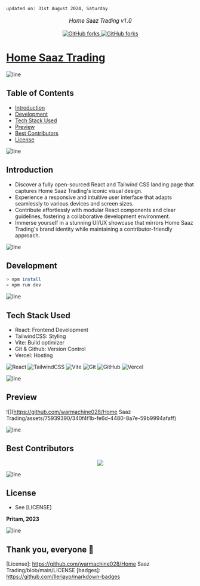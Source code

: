     updated on: 31st August 2024, Saturday

<div align="center" style="position: relative;">
    <p style="font-family: Roboto, Calibri; font-size: 12pt; font-style: italic">Home Saaz Trading v1.0</p>
    <a href="https://github.com/warmachine028/Home Saaz Trading/forks">
        <img alt="GitHub forks" src="https://img.shields.io/github/forks/warmachine028/Home Saaz Trading?color=orange">
    </a>
    <a href="https://github.com/warmachine028/Home Saaz Trading/stargazers">
        <img alt="GitHub forks" src="https://img.shields.io/github/stars/warmachine028/Home Saaz Trading">
    </a>
</div>

# [Home Saaz Trading](https://niike.vercel.app)

![line]

## Table of Contents

- [Introduction](#introduction)
- [Development](#development)
- [Tech Stack Used](#tech-stack-used)
- [Preview](#preview)
- [Best Contributors](#best-contributors)
- [License](#license)

![line]

## Introduction

- Discover a fully open-sourced React and Tailwind CSS landing page that captures Home Saaz Trading's iconic visual design.
- Experience a responsive and intuitive user interface that adapts seamlessly to various devices and screen sizes.
- Contribute effortlessly with modular React components and clear guidelines, fostering a collaborative development environment.
- Immerse yourself in a stunning UI/UX showcase that mirrors Home Saaz Trading's brand identity while maintaining a contributor-friendly approach.

![line]

## Development

```sh
> npm install
> npm run dev
```

![line]

## Tech Stack Used

- React: Frontend Development
- TailwindCSS: Styling
- Vite: Build optimizer
- Git & Github: Version Control
- Vercel: Hosting

![React](https://img.shields.io/badge/react-%2320232a.svg?style=for-the-badge&logo=react&logoColor=%2361DAFB) ![TailwindCSS](https://img.shields.io/badge/tailwindcss-%2338B2AC.svg?style=for-the-badge&logo=tailwind-css&logoColor=blue) ![Vite](https://img.shields.io/badge/vite-%23646CFF.svg?style=for-the-badge&logo=vite&logoColor=white) ![Git](https://img.shields.io/badge/git-%23F05033.svg?style=for-the-badge&logo=git&logoColor=white) ![GitHub](https://img.shields.io/badge/github-%23121011.svg?style=for-the-badge&logo=github&logoColor=white) ![Vercel](https://img.shields.io/badge/Vercel-000000?style=for-the-badge&logo=vercel&logoColor=white)

![line]

## Preview

![](https://github.com/warmachine028/Home Saaz Trading/assets/75939390/340f4f1b-fe6d-4480-8a7e-59b9994afaff)

![line]

## Best Contributors

<div align="center">
    <a  href="https://github.com/warmachine028/Home Saaz Trading/graphs/contributors">
        <img src="https://contrib.rocks/image?repo=warmachine028/Home Saaz Trading" />
    </a>
</div>

![line]

## License

-   See [LICENSE]

**Pritam, 2023**

![line]

## Thank you, everyone 💚

[line]: https://user-images.githubusercontent.com/75939390/137615281-3a875960-92cc-407f-97fe-fd2319bdb252.png
[License]: https://github.com/warmachine028/Home Saaz Trading/blob/main/LICENSE
[badges]: https://github.com/Ileriayo/markdown-badges

<!-- 31/08/24 -->
